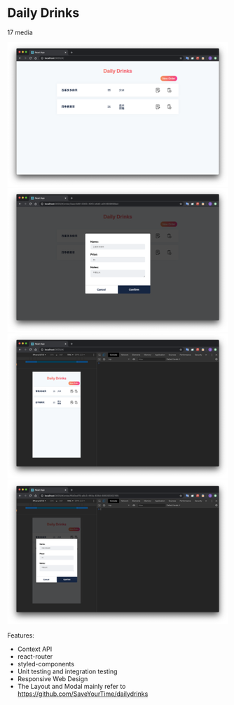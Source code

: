 # Daily Drinks

17 media

<img src="./screenshot/desktop1.png" width="800">

<img src="./screenshot/desktop2.png" width="800">

<img src="./screenshot/mobile1.png" width="800">

<img src="./screenshot/mobile2.png" width="800">

Features:

- Context API
- react-router
- styled-components
- Unit testing and integration testing
- Responsive Web Design
- The Layout and Modal mainly refer to https://github.com/SaveYourTime/dailydrinks
